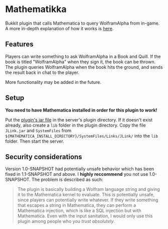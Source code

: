 # Mathematikka
Bukkit plugin that calls Mathematica to query WolframAlpha from in-game. A more in-depth explanation of how it works is [here](https://fechan.github.io/blog/Mathematikka-WolframAlpha-in-Minecraft/).

Features
--
Players can write something to ask WolframAlpha in a Book and Quill. If the book is titled "WolframAlpha" when they sign it, the book can be thrown. The plugin queries WolframAlpha when the book hits the ground, and sends the result back in chat to the player.

More functionality may be added in the future.

Setup
--
**You need to have Mathematica installed in order for this plugin to work!**

Put the [plugin's jar file](https://github.com/fechan/Mathematikka/releases) in the server's plugin directory. If it doesn't exist already, also create a `lib` folder in the plugin directory. Copy the file `JLink.jar` and `SystemFiles` from `${MATHEMATICA_INSTALL_DIRECTORY}/SystemFiles/Links/JLink/` into the `lib` folder. Then start the server.

Security considerations
--
Version 1.0-SNAPSHOT had potentially unsafe behavior which has been fixed in 1.1-SNAPSHOT and above. I **highly reccommend** you not use 1.0-SNAPSHOT. The problem is described as such:
>The plugin is basically building a Wolfram language string and giving it to the Mathematica kernel to evaluate. This is potentially unsafe, since players can potentially write whatever. If they write something that escapes a string in Mathematica, they can perform a Mathematica injection, which is like a SQL injection but with Mathematica. Even with the input sanitation, I would only use this plugin among people who you *trust absolutely*.
